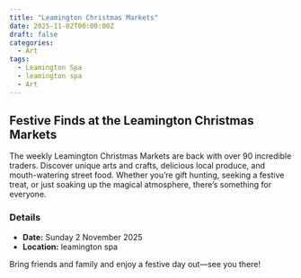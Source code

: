 ```yaml
---
title: "Leamington Christmas Markets"
date: 2025-11-02T00:00:00Z
draft: false
categories:
  - Art
tags:
  - Leamington Spa
  - leamington spa
  - Art
---
```


## Festive Finds at the Leamington Christmas Markets

The weekly Leamington Christmas Markets are back with over 90 incredible traders. Discover unique arts and crafts, delicious local produce, and mouth-watering street food. Whether you’re gift hunting, seeking a festive treat, or just soaking up the magical atmosphere, there’s something for everyone.

### Details
- **Date:** Sunday 2 November 2025
- **Location:** leamington spa

Bring friends and family and enjoy a festive day out—see you there!
